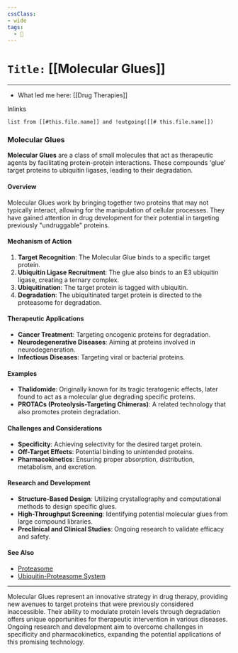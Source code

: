 ```yaml
---
cssClass:
- wide
tags:
  - 🧪
---
```


# `Title:` [[Molecular Glues]]
--- 

- What led me here: [[Drug Therapies]]

Inlinks
```dataview 
list from [[#this.file.name]] and !outgoing([[# this.file.name]]) 
```

### Molecular Glues

**Molecular Glues** are a class of small molecules that act as therapeutic agents by facilitating protein-protein interactions. These compounds 'glue' target proteins to ubiquitin ligases, leading to their degradation.

#### Overview

Molecular Glues work by bringing together two proteins that may not typically interact, allowing for the manipulation of cellular processes. They have gained attention in drug development for their potential in targeting previously "undruggable" proteins.

#### Mechanism of Action

1. **Target Recognition**: The Molecular Glue binds to a specific target protein.
2. **Ubiquitin Ligase Recruitment**: The glue also binds to an E3 ubiquitin ligase, creating a ternary complex.
3. **Ubiquitination**: The target protein is tagged with ubiquitin.
4. **Degradation**: The ubiquitinated target protein is directed to the proteasome for degradation.

#### Therapeutic Applications

- **Cancer Treatment**: Targeting oncogenic proteins for degradation.
- **Neurodegenerative Diseases**: Aiming at proteins involved in neurodegeneration.
- **Infectious Diseases**: Targeting viral or bacterial proteins.

#### Examples

- **Thalidomide**: Originally known for its tragic teratogenic effects, later found to act as a molecular glue degrading specific proteins.
- **PROTACs (Proteolysis-Targeting Chimeras)**: A related technology that also promotes protein degradation.

#### Challenges and Considerations

- **Specificity**: Achieving selectivity for the desired target protein.
- **Off-Target Effects**: Potential binding to unintended proteins.
- **Pharmacokinetics**: Ensuring proper absorption, distribution, metabolism, and excretion.

#### Research and Development

- **Structure-Based Design**: Utilizing crystallography and computational methods to design specific glues.
- **High-Throughput Screening**: Identifying potential molecular glues from large compound libraries.
- **Preclinical and Clinical Studies**: Ongoing research to validate efficacy and safety.

#### See Also

- [Proteasome](https://en.wikipedia.org/wiki/Proteasome)
- [Ubiquitin-Proteasome System](https://en.wikipedia.org/wiki/Ubiquitin-proteasome_system)

---

Molecular Glues represent an innovative strategy in drug therapy, providing new avenues to target proteins that were previously considered inaccessible. Their ability to modulate protein levels through degradation offers unique opportunities for therapeutic intervention in various diseases. Ongoing research and development aim to overcome challenges in specificity and pharmacokinetics, expanding the potential applications of this promising technology.